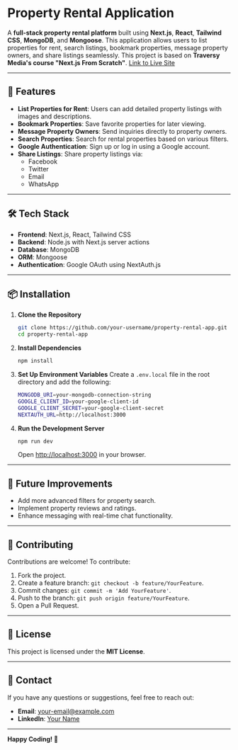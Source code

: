 # Property Rental Application

A **full-stack property rental platform** built using **Next.js**, **React**, **Tailwind CSS**, **MongoDB**, and **Mongoose**. This application allows users to list properties for rent, search listings, bookmark properties, message property owners, and share listings seamlessly.
This project is based on **Traversy Media's course "Next.js From Scratch"**.
[Link to Live Site](https://rental-property-pi.vercel.app/)

---

## 🚀 Features

- **List Properties for Rent**: Users can add detailed property listings with images and descriptions.
- **Bookmark Properties**: Save favorite properties for later viewing.
- **Message Property Owners**: Send inquiries directly to property owners.
- **Search Properties**: Search for rental properties based on various filters.
- **Google Authentication**: Sign up or log in using a Google account.
- **Share Listings**: Share property listings via:
  - Facebook
  - Twitter
  - Email
  - WhatsApp

---

## 🛠️ Tech Stack

- **Frontend**: Next.js, React, Tailwind CSS
- **Backend**: Node.js with Next.js server actions
- **Database**: MongoDB
- **ORM**: Mongoose
- **Authentication**: Google OAuth using NextAuth.js

---

## 📦 Installation

1. **Clone the Repository**
   ```bash
   git clone https://github.com/your-username/property-rental-app.git
   cd property-rental-app
   ```

2. **Install Dependencies**
   ```bash
   npm install
   ```

3. **Set Up Environment Variables**
   Create a `.env.local` file in the root directory and add the following:
   ```bash
   MONGODB_URI=your-mongodb-connection-string
   GOOGLE_CLIENT_ID=your-google-client-id
   GOOGLE_CLIENT_SECRET=your-google-client-secret
   NEXTAUTH_URL=http://localhost:3000
   ```

4. **Run the Development Server**
   ```bash
   npm run dev
   ```
   Open [http://localhost:3000](http://localhost:3000) in your browser.

---

## 🚧 Future Improvements

- Add more advanced filters for property search.
- Implement property reviews and ratings.
- Enhance messaging with real-time chat functionality.

---

## 🤝 Contributing

Contributions are welcome! To contribute:
1. Fork the project.
2. Create a feature branch: `git checkout -b feature/YourFeature`.
3. Commit changes: `git commit -m 'Add YourFeature'`.
4. Push to the branch: `git push origin feature/YourFeature`.
5. Open a Pull Request.

---

## 📝 License

This project is licensed under the **MIT License**.

---

## 📧 Contact

If you have any questions or suggestions, feel free to reach out:
- **Email**: your-email@example.com
- **LinkedIn**: [Your Name](https://linkedin.com/in/your-profile)

---

**Happy Coding! 🚀**
